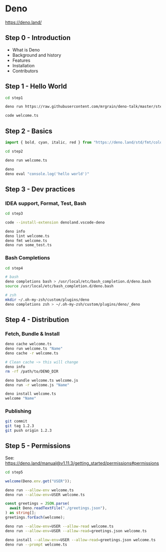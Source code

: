 # Deno

https://deno.land/

## Step 0 - Introduction

- What is Deno
- Background and history
- Features
- Installation
- Contributors

## Step 1 - Hello World

```bash
cd step1

deno run https://raw.githubusercontent.com/mrgrain/deno-talk/master/step1/welcome.ts

code welcome.ts
```

## Step 2 - Basics

```ts
import { bold, cyan, italic, red } from "https://deno.land/std/fmt/colors.ts";
```

```bash
cd step2

deno run welcome.ts

deno
deno eval "console.log('hello world')"
```

## Step 3 - Dev practices

### IDEA support, Format, Test, Bash

```bash
cd step3

code --install-extension denoland.vscode-deno

deno info
deno lint welcome.ts
deno fmt welcome.ts
deno run some_test.ts
```

### Bash Completions

```bash
cd step4

# bash
deno completions bash > /usr/local/etc/bash_completion.d/deno.bash
source /usr/local/etc/bash_completion.d/deno.bash

# zsh
mkdir ~/.oh-my-zsh/custom/plugins/deno
deno completions zsh > ~/.oh-my-zsh/custom/plugins/deno/_deno
```

## Step 4 - Distribution

### Fetch, Bundle & Install

```bash
deno cache welcome.ts
deno run welcome.ts "Name"
deno cache -r welcome.ts

# Clean cache ~> this will change
deno info
rm -rf /path/to/DENO_DIR 

deno bundle welcome.ts welcome.js
deno run -r welcome.js "Name"

deno install welcome.ts
welcome "Name"
```

### Publishing

```bash
git commit
git tag 1.2.3
git push origin 1.2.3
```

## Step 5 - Permissions

See: https://deno.land/manual@v1.11.3/getting_started/permissions#permissions

```bash
cd step5
```

```ts
welcome(Deno.env.get("USER"));
```

```bash
deno run --allow-env welcome.ts
deno run --allow-env=USER welcome.ts
```

```ts
const greetings = JSON.parse(
  await Deno.readTextFile("./greetings.json"),
) as string[];
greetings.forEach(welcome);
```

```bash
deno run --allow-env=USER --allow-read welcome.ts
deno run --allow-env=USER --allow-read=greetings.json welcome.ts

deno install --allow-env=USER --allow-read=greetings.json welcome.ts
deno run --prompt welcome.ts
```
